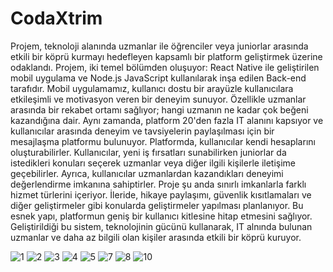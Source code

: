 # CodaXtrim

Projem, teknoloji alanında uzmanlar ile öğrenciler veya juniorlar arasında etkili 
bir köprü kurmayı hedefleyen kapsamlı bir platform geliştirmek üzerine odaklandı. 
Projem, iki temel bölümden oluşuyor: React Native ile geliştirilen mobil uygulama ve 
Node.js JavaScript kullanılarak inşa edilen Back-end tarafıdır. 
Mobil uygulamamız, kullanıcı dostu bir arayüzle kullanıcılara etkileşimli ve 
motivasyon veren bir deneyim sunuyor. Özellikle uzmanlar arasında bir rekabet ortamı 
sağlıyor; hangi uzmanın ne kadar çok beğeni kazandığına dair. Aynı zamanda, 
platform 20'den fazla IT alanını kapsıyor ve kullanıcılar arasında deneyim ve 
tavsiyelerin paylaşılması için bir mesajlaşma platformu bulunuyor. 
Platformda, kullanıcılar kendi hesaplarını oluşturabilirler. Kullanıcılar, yeni iş 
fırsatları sunabilirken juniorlar da istedikleri konuları seçerek uzmanlar veya diğer ilgili 
kişilerle iletişime geçebilirler. Ayrıca, kullanıcılar uzmanlardan kazandıkları deneyimi 
değerlendirme imkanına sahiptirler. 
Proje şu anda sınırlı imkanlarla farklı hizmet türlerini içeriyor. İleride, hikaye 
paylaşımı, güvenlik kısıtlamaları ve diğer geliştirmeler gibi konularda geliştirmeler 
yapılması planlanıyor. Bu esnek yapı, platformun geniş bir kullanıcı kitlesine hitap 
etmesini sağlıyor. 
Geliştirildiği bu sistem, teknolojinin gücünü kullanarak, IT alnında bulunan uzmanlar ve daha az bilgili olan 
kişiler arasında etkili bir köprü kuruyor.

![1](https://github.com/QutaibaAlashqar/codaX_trim_app/assets/120109084/6f86b57a-22cf-4098-ad45-441ec33d631e)
![2](https://github.com/QutaibaAlashqar/codaX_trim_app/assets/120109084/21363e7e-1fdc-4165-afa0-1a3d0fad261d)
![3](https://github.com/QutaibaAlashqar/codaX_trim_app/assets/120109084/cb426f9e-f546-41cc-bb5d-870ca58bea3b)
![4](https://github.com/QutaibaAlashqar/codaX_trim_app/assets/120109084/a71c9bb8-fa69-4da2-9af7-ccf802b0b422)
![5](https://github.com/QutaibaAlashqar/codaX_trim_app/assets/120109084/7cd69fce-3b90-413c-ac65-cc64c7e397a7)
![7](https://github.com/QutaibaAlashqar/codaX_trim_app/assets/120109084/594c5a22-d0ea-49cf-a0fa-0a5a3360692c)
![8](https://github.com/QutaibaAlashqar/codaX_trim_app/assets/120109084/55e3a351-18ed-4fe8-8a54-7ffb3a9d2942)
![10](https://github.com/QutaibaAlashqar/codaX_trim_app/assets/120109084/2f419785-f124-4755-b0c6-e58398ecc722)
